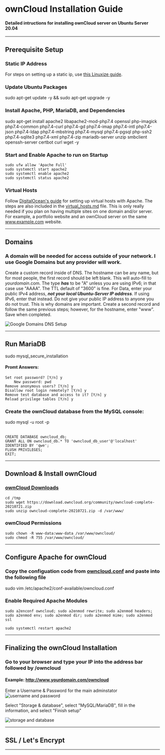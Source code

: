 # ownCloud Installation Guide
#### Detailed intructions for installing ownCloud server on Ubuntu Server 20.04
---

## Prerequisite Setup

### Static IP Address
For steps on setting up a static ip, use [this Linuxize guide](https://linuxize.com/post/how-to-configure-static-ip-address-on-ubuntu-20-04/#netplan).

### Update Ubuntu Packages
sudo apt-get update -y && sudo apt-get upgrade -y

### Install Apache, PHP, MariaDB, and Dependencies
sudo apt-get install apache2 libapache2-mod-php7.4 openssl php-imagick php7.4-common php7.4-curl php7.4-gd php7.4-imap php7.4-intl php7.4-json php7.4-ldap php7.4-mbstring php7.4-mysql php7.4-pgsql php-ssh2 php7.4-sqlite3 php7.4-xml php7.4-zip mariadb-server unzip smbclient openssh-server certbot curl wget -y

### Start and Enable Apache to run on Startup
	sudo ufw allow 'Apache Full'
	sudo systemctl start apache2
	sudo systemctl enable apache2
	sudo systemctl status apache2

### Virtual Hosts
Follow [DigitalOcean's guide](https://www.digitalocean.com/community/tutorials/how-to-install-the-apache-web-server-on-ubuntu-18-04#step-5-%E2%80%94-setting-up-virtual-hosts-recommended) for setting up virtual hosts with Apache. The steps are also included in the [virtual_hosts.md](https://github.com/peyton-brown/ownCloud-Installation-Security-Setup-Guide/blob/production/virtual_hosts.md) file. This is only really needed if you plan on having multiple sites on one domain and/or server. For example, a portfolio website and an ownCloud server on the same www.example.com website.

---

## Domains

### A domain will be needed for access outside of your network. I use Google Domains but any provider will work. 
Create a custom record inside of DNS. The hostname can be any name, but for most people, the first record should be left blank. This will auto-fill to *yourdomain*.com. The type ***has*** to be "A" unless you are using IPv6; in that case use "AAAA". The TTL default of "3600" is fine. For Data, enter your public IPv4 address, ***not your local Ubuntu-Server IP address***. If using IPv6, enter that instead. Do not give your public IP address to anyone you do not trust. This is why domains are important. Create a second record and follow the same previous steps; however, for the hostname, enter "www". Save when completed.

![Google Domains DNS Setup](https://i.imgur.com/bpuxroA.png)

---

## Run MariaDB
sudo mysql_secure_installation

#### Promt Answers:
	Set root password? [Y/n] y
		New password: pwd
	Remove anonymous users? [Y/n] y
	Disallow root login remotely? [Y/n] y
	Remove test database and access to it? [Y/n] y
	Reload privilege tables [Y/n] y

### Create the ownCloud database from the MySQL console:
sudo mysql -u root -p
######
	CREATE DATABASE owncloud_db;
	GRANT ALL ON owncloud_db.* TO 'owncloud_db_user'@'localhost' IDENTIFIED BY 'qwe';
	FLUSH PRIVILEGES;
	EXIT;

---

## Download & Install ownCloud
### [ownCloud Downloads](https://owncloud.com/download-server/)
	cd /tmp
	sudo wget https://download.owncloud.org/community/owncloud-complete-20210721.zip 
	sudo unzip owncloud-complete-20210721.zip -d /var/www/

### ownCloud Permissions
	sudo chown -R www-data:www-data /var/www/owncloud/
	sudo chmod -R 755 /var/www/owncloud/

---

## Configure Apache for ownCloud
### Copy the configuation code from [owncloud.conf](https://github.com/peyton-brown/ownCloud-installation-guide/blob/main/owncloud.conf) and paste into the following file
sudo vim /etc/apache2/conf-available/owncloud.conf

### Enable Required Apache Modules
	sudo a2enconf owncloud; sudo a2enmod rewrite; sudo a2enmod headers; sudo a2enmod env; sudo a2enmod dir; sudo a2enmod mime; sudo a2enmod ssl

	sudo systemctl restart apache2

--- 

## Finalizing the ownCloud Installation

### Go to your browser and type your IP into the address bar followed by /owncloud
#### Example: http://www.yourdomain.com/owncloud
Enter a Username & Password for the main adminstator
![username and password](https://i.imgur.com/LOKsV74.png)


Select "Storage & database", select "MySQL/MariaDB", fill in the information, and select "Finish setup"

![storage and database](https://i.imgur.com/PK8ooYs.png)

---

## SSL / Let's Encrypt

---